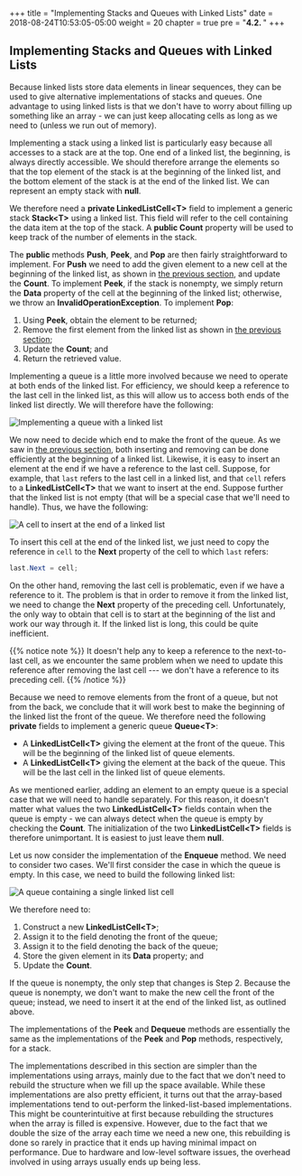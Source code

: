 +++
title = "Implementing Stacks and Queues with Linked Lists"
date = 2018-08-24T10:53:05-05:00
weight = 20
chapter = true
pre = "<b>4.2. </b>"
+++

## Implementing Stacks and Queues with Linked Lists

Because linked lists store data elements in linear sequences, they can
be used to give alternative implementations of stacks and queues. One
advantage to using linked lists is that we don't have to worry about
filling up something like an array - we can just keep allocating cells
as long as we need to (unless we run out of memory).

Implementing a stack using a linked list is particularly easy because
all accesses to a stack are at the top. One end of a linked list, the
beginning, is always directly accessible. We should therefore arrange
the elements so that the top element of the stack is at the beginning of
the linked list, and the bottom element of the stack is at the end of
the linked list. We can represent an empty stack with **null**.

We therefore need a **private LinkedListCell\<T\>** field to implement a
generic stack **Stack\<T\>** using a linked list. This field will refer
to the cell containing the data item at the top of the stack. A **public
Count** property will be used to keep track of the number of elements in
the stack.

The **public** methods **Push**, **Peek**, and **Pop** are then fairly
straightforward to implement. For **Push** we need to add the given
element to a new cell at the beginning of the linked list, as shown in
[the previous
section](/linked-lists/intro), and
update the **Count**. To implement **Peek**, if the stack is nonempty,
we simply return the **Data** property of the cell at the beginning of
the linked list; otherwise, we throw an **InvalidOperationException**.
To implement **Pop**:

1.  Using **Peek**, obtain the element to be returned;
2.  Remove the first element from the linked list as shown in [the
    previous
    section](/linked-lists/intro);
3.  Update the **Count**; and
4.  Return the retrieved value.

Implementing a queue is a little more involved because we need to
operate at both ends of the linked list. For efficiency, we should keep
a reference to the last cell in the linked list, as this will allow us
to access both ends of the linked list directly. We will therefore have
the following:

![Implementing a queue with a linked list](linked-list-queue.jpg)

We now need to decide which end to make the front of the queue. As we
saw in [the previous
section](/linked-lists/intro), both
inserting and removing can be done efficiently at the beginning of a
linked list. Likewise, it is easy to insert an element at the end if we
have a reference to the last cell. Suppose, for example, that `last`
refers to the last cell in a linked list, and that `cell` refers to a
**LinkedListCell\<T\>** that we want to insert at the end. Suppose
further that the linked list is not empty (that will be a special case
that we'll need to handle). Thus, we have the following:

![A cell to insert at the end of a linked
list](linked-list-insert-end-1.jpg)

To insert this cell at the end of the linked list, we just need to copy
the reference in `cell` to the **Next** property of the cell to which
`last` refers:
```C#
last.Next = cell;
```
On the other hand, removing the last cell is problematic, even if we
have a reference to it. The problem is that in order to remove it from
the linked list, we need to change the **Next** property of the
preceding cell. Unfortunately, the only way to obtain that cell is to
start at the beginning of the list and work our way through it. If the
linked list is long, this could be quite inefficient. 

{{% notice note %}}
It doesn't help any to keep a reference to the next-to-last cell, as
we encounter the same problem when we need to update this reference
after removing the last cell --- we don't have a reference to its
preceding cell.
{{% /notice %}}

Because we need to
remove elements from the front of a queue, but not from the back, we
conclude that it will work best to make the beginning of the linked list
the front of the queue. We therefore need the following **private**
fields to implement a generic queue **Queue\<T\>**:

  - A **LinkedListCell\<T\>** giving the element at the front of the
    queue. This will be the beginning of the linked list of queue
    elements.
  - A **LinkedListCell\<T\>** giving the element at the back of the
    queue. This will be the last cell in the linked list of queue
    elements.

As we mentioned earlier, adding an element to an empty queue is a
special case that we will need to handle separately. For this reason, it
doesn't matter what values the two **LinkedListCell\<T\>** fields
contain when the queue is empty - we can always detect when the queue is
empty by checking the **Count**. The initialization of the two
**LinkedListCell\<T\>** fields is therefore unimportant. It is easiest
to just leave them **null**.

Let us now consider the implementation of the **Enqueue** method. We
need to consider two cases. We'll first consider the case in which the
queue is empty. In this case, we need to build the following linked
list:

![A queue containing a single linked list cell](one-cell-queue.jpg)

We therefore need to:

1.  Construct a new **LinkedListCell\<T\>**;
2.  Assign it to the field denoting the front of the queue;
3.  Assign it to the field denoting the back of the queue;
4.  Store the given element in its **Data** property; and
5.  Update the **Count**.

If the queue is nonempty, the only step that changes is Step 2. Because
the queue is nonempty, we don't want to make the new cell the front of
the queue; instead, we need to insert it at the end of the linked list,
as outlined above.

The implementations of the **Peek** and **Dequeue** methods are
essentially the same as the implementations of the **Peek** and **Pop**
methods, respectively, for a stack.

The implementations described in this section are simpler than the
implementations using arrays, mainly due to the fact that we don't need
to rebuild the structure when we fill up the space available. While
these implementations are also pretty efficient, it turns out that the
array-based implementations tend to out-perform the linked-list-based
implementations. This might be counterintuitive at first because
rebuilding the structures when the array is filled is expensive.
However, due to the fact that we double the size of the array each time
we need a new one, this rebuilding is done so rarely in practice that it
ends up having minimal impact on performance. Due to hardware and
low-level software issues, the overhead involved in using arrays usually
ends up being less.
